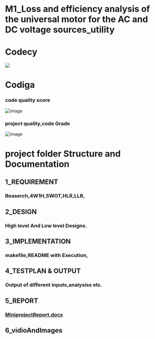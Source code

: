  # M1_Loss and efficiency analysis of the universal motor for the AC and DC voltage sources_utility

# Codecy
<a href="https://www.codacy.com/gh/DarshanAkolavi/M1_Universal-Motor_Utility/dashboard?utm_source=github.com&amp;utm_medium=referral&amp;utm_content=DarshanAkolavi/M1_Universal-Motor_Utility&amp;utm_campaign=Badge_Grade"><img src="https://app.codacy.com/project/badge/Grade/07934671943e4a6fba6c942b56e6afd2"/></a>

# Codiga
### code  quality score
![image](https://user-images.githubusercontent.com/98837660/153539286-2a6c915d-3301-4a95-bac0-8daed01ab77a.png)

###  project quality,code Grade
![image](https://user-images.githubusercontent.com/98837660/153539308-b8839d3d-ddbc-4db8-8032-558d681cd1f9.png)

# project folder Structure and Documentation 
 ## 1_REQUIREMENT
   ### Reaserch,4W1H,SWOT,HLR,LLR,
 ## 2_DESIGN
   ### High level And Low level Designs.
 ## 3_IMPLEMENTATION
  ### makefile,README with Execution,
 ## 4_TESTPLAN & OUTPUT
  ### Output of different inputs,analysiss etc.
 ## 5_REPORT
  ### [MiniprojectReport.docx](https://github.com/DarshanAkolavi/M1_Universal-Motor_Utility/files/8047567/MiniprojectReport.docx)
 ## 6_vidioAndImages
  ### 
